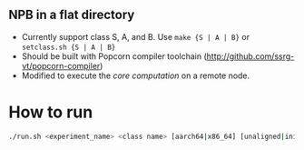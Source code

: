 NPB in a flat directory
-----------------------

- Currently support class S, A, and B. Use `make {S | A | B}` or `setclass.sh {S | A | B}`
- Should be built with Popcorn compiler toolchain (http://github.com/ssrg-vt/popcorn-compiler)
- Modified to execute the *core computation* on a remote node.

# How to run

```bash
./run.sh <experiment_name> <class name> [aarch64|x86_64] [unaligned|init]
```
